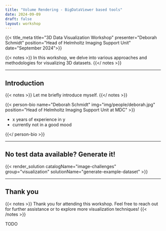 ```yaml
---
title: "Volume Rendering - BigDataViewer based tools"
date: 2024-09-09
draft: false
layout: workshop
---
```


{{< title_meta title="3D Data Visualization Workshop" presenter="Deborah Schmidt" position="Head of Helmholtz Imaging Support Unit" date="September 2024">}}

{{< notes >}}
In this workshop, we delve into various approaches and methodologies for visualizing 3D datasets. 
{{</ notes >}}

---

## Introduction

{{< notes >}}
Let me briefly introduce myself.
{{</ notes >}}

{{< person-bio name="Deborah Schmidt" img="img/people/deborah.jpg" position="Head of Helmholtz Imaging Support Unit at MDC" >}}
* x years of experience in y
* currently not in a good mood

{{</ person-bio >}}

---

## No test data available? Generate it!

{{< render_solution catalogName="image-challenges" group="visualization" solutionName="generate-example-dataset" >}}

---

## Thank you
{{< notes >}}
Thank you for attending this workshop. Feel free to reach out for further assistance or to explore 
more visualization techniques! 
{{< /notes >}}

TODO